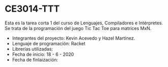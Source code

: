 # CE3014-TTT
Esta es la tarea corta 1 del curso de Lenguajes, Compiladores e Intérpretes.
Se trata de la programación del juego Tic Tac Toe para matrices MxN.

* Integrantes del proyecto: Kevin Acevedo y Hazel Martínez.
* Lenguaje de programación: Racket
* Librerías utilizadas:
* Fecha de inicio: 18 - 6 - 2020
* Fecha de finlaización: 
